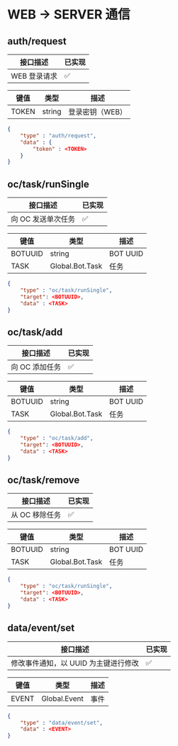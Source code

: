 # WEB -> SERVER 通信

## auth/request

接口描述|已实现
-|-
WEB 登录请求|✅

键值|类型|描述
-|-|-
TOKEN|string|登录密钥（WEB）

```json
{
    "type" : "auth/request",
    "data" : {
        "token" : <TOKEN>
    }
}
```

## oc/task/runSingle

接口描述|已实现
-|-
向 OC 发送单次任务|✅

键值|类型|描述
-|-|-
BOTUUID|string|BOT UUID
TASK|Global.Bot.Task|任务

```json
{
    "type" : "oc/task/runSingle",
    "target": <BOTUUID>,
    "data" : <TASK>
}
```

## oc/task/add

接口描述|已实现
-|-
向 OC 添加任务|✅

键值|类型|描述
-|-|-
BOTUUID|string|BOT UUID
TASK|Global.Bot.Task|任务

```json
{
    "type" : "oc/task/add",
    "target": <BOTUUID>,
    "data" : <TASK>
}
```

## oc/task/remove

接口描述|已实现
-|-
从 OC 移除任务|✅

键值|类型|描述
-|-|-
BOTUUID|string|BOT UUID
TASK|Global.Bot.Task|任务

```json
{
    "type" : "oc/task/runSingle",
    "target": <BOTUUID>,
    "data" : <TASK>
}
```

## data/event/set

接口描述|已实现
-|-
修改事件通知，以 UUID 为主键进行修改|✅

键值|类型|描述
-|-|-
EVENT|Global.Event|事件

```json
{
    "type" : "data/event/set",
    "data" : <EVENT>
}
```